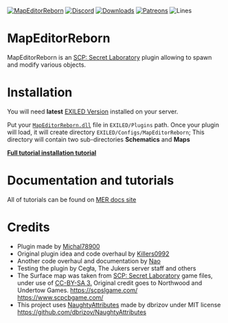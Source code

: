 [![MapEditorReborn](https://cdn.discordapp.com/attachments/835633260339003392/971053338412089364/unknown.png)](https://mer.sfnetwork.pl)
[![Discord](https://img.shields.io/discord/947849283514814486?color=%235865F2&label=Discord&style=for-the-badge)](https://discord.gg/JwAfeSd79u)
[![Downloads](https://img.shields.io/github/downloads/Michal78900/MapEditorReborn/total?color=brown&label=Downloads&style=for-the-badge)](https://github.com/Michal78900/MapEditorReborn/releases)
[![Patreons](https://img.shields.io/endpoint.svg?url=https%3A%2F%2Fshieldsio-patreon.vercel.app%2Fapi%3Fusername%3DMapEditorReborn%26type%3Dpatrons&style=for-the-badge)](https://www.patreon.com/MapEditorReborn)
![Lines](https://img.shields.io/tokei/lines/github/Michal78900/MapEditorReborn?style=for-the-badge)

# MapEditorReborn
MapEditorReborn is an [SCP: Secret Laboratory](https://store.steampowered.com/app/700330/SCP_Secret_Laboratory/) plugin allowing to spawn and modify various objects.

# Installation
You will need **latest** [EXILED Version](https://github.com/Exiled-Team/EXILED/releases/latest) installed on your server.

Put your [`MapEditorReborn.dll`](https://github.com/Michal78900/MapEditorReborn/releases/latest) file in `EXILED/Plugins` path.
Once your plugin will load, it will create directory `EXILED/Configs/MapEditorReborn`; This directory will contain two sub-directories **Schematics** and **Maps**

**[Full tutorial installation tutorial](https://mer.sfnetwork.pl/docs/index.html)**

# Documentation and tutorials
All of tutorials can be found on [MER docs site](https://mer.sfnetwork.pl/docs/index.html)

# Credits
- Plugin made by [Michal78900](https://github.com/Michal78900)
- Original plugin idea and code overhaul by [Killers0992](https://github.com/Killers0992)
- Another code overhaul and documentation by [Nao](https://github.com/NaoUnderscore)
- Testing the plugin by Cegła, The Jukers server staff and others
- The Surface map was taken from [SCP: Secret Laboratory](https://store.steampowered.com/app/700330/SCP_Secret_Laboratory/) game files, under use of [CC-BY-SA 3.](https://creativecommons.org/licenses/by/3.0/) Original credit goes to Northwood and Undertow Games. https://scpslgame.com/ https://www.scpcbgame.com/
- This project uses [NaughtyAttributes](https://github.com/dbrizov/NaughtyAttributes) made by dbrizov under MIT license https://github.com/dbrizov/NaughtyAttributes